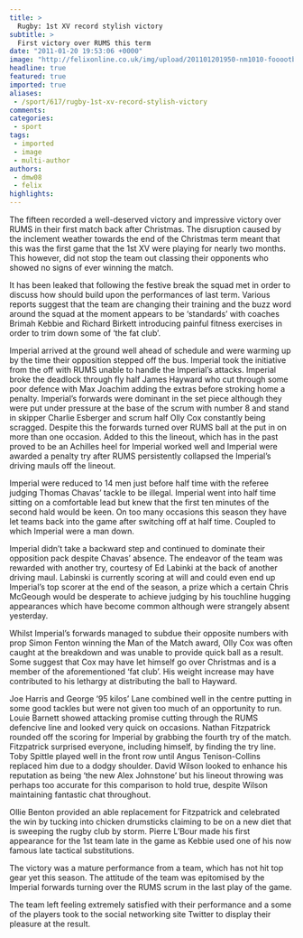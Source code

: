 ```yaml
---
title: >
  Rugby: 1st XV record stylish victory
subtitle: >
  First victory over RUMS this term
date: "2011-01-20 19:53:06 +0000"
image: "http://felixonline.co.uk/img/upload/201101201950-nm1010-fooootba.jpg"
headline: true
featured: true
imported: true
aliases:
 - /sport/617/rugby-1st-xv-record-stylish-victory
comments:
categories:
 - sport
tags:
 - imported
 - image
 - multi-author
authors:
 - dmw08
 - felix
highlights:
---
```


The fifteen recorded a well-deserved victory and impressive victory over RUMS in their first match back after Christmas. The disruption caused by the inclement weather towards the end of the Christmas term meant that this was the first game that the 1st XV were playing for nearly two months. This however, did not stop the team out classing their opponents who showed no signs of ever winning the match.

It has been leaked that following the festive break the squad met in order to discuss how should build upon the performances of last term. Various reports suggest that the team are changing their training and the buzz word around the squad at the moment appears to be ‘standards’ with coaches Brimah Kebbie and Richard Birkett introducing painful fitness exercises in order to trim down some of ‘the fat club’.

Imperial arrived at the ground well ahead of schedule and were warming up by the time their opposition stepped off the bus. Imperial took the initiative from the off with RUMS unable to handle the Imperial’s attacks. Imperial broke the deadlock through fly half James Hayward who cut through some poor defence with Max Joachim adding the extras before stroking home a penalty. Imperial’s forwards were dominant in the set piece although they were put under pressure at the base of the scrum with number 8 and stand in skipper Charlie Esberger and scrum half Olly Cox constantly being scragged. Despite this the forwards turned over RUMS ball at the put in on more than one occasion. Added to this the lineout, which has in the past proved to be an Achilles heel for Imperial worked well and Imperial were awarded a penalty try after RUMS persistently collapsed the Imperial’s driving mauls off the lineout.

Imperial were reduced to 14 men just before half time with the referee judging Thomas Chavas’ tackle to be illegal. Imperial went into half time sitting on a comfortable lead but knew that the first ten minutes of the second hald would be keen. On too many occasions this season they have let teams back into the game after switching off at half time. Coupled to which Imperial were a man down.

Imperial didn’t take a backward step and continued to dominate their opposition pack despite Chavas’ absence. The endeavor of the team was rewarded with another try, courtesy of Ed Labinki at the back of another driving maul. Labinski is currently scoring at will and could even end up Imperial’s top scorer at the end of the season, a prize which a certain Chris McGeough would be desperate to achieve judging by his touchline hugging appearances which have become common although were strangely absent yesterday.

Whilst Imperial’s forwards managed to subdue their opposite numbers with prop Simon Fenton winning the Man of the Match award, Olly Cox was often caught at the breakdown and was unable to provide quick ball as a result. Some suggest that Cox may have let himself go over Christmas and is a member of the aforementioned ‘fat club’. His weight increase may have contributed to his lethargy at distributing the ball to Hayward.

Joe Harris and George ‘95 kilos’ Lane combined well in the centre putting in some good tackles but were not given too much of an opportunity to run. Louie Barnett showed attacking promise cutting through the RUMS defencive line and looked very quick on occasions. Nathan Fitzpatrick rounded off the scoring for Imperial by grabbing the fourth try of the match. Fitzpatrick surprised everyone, including himself, by finding the try line. Toby Spittle played well in the front row until Angus Tenison-Collins replaced him due to a dodgy shoulder. David Wilson looked to enhance his reputation as being ‘the new Alex Johnstone’ but his lineout throwing was perhaps too accurate for this comparison to hold true, despite Wilson maintaining fantastic chat throughout.

Ollie Benton provided an able replacement for Fitzpatrick and celebrated the win by tucking into chicken drumsticks claiming to be on a new diet that is sweeping the rugby club by storm. Pierre L’Bour made his first appearance for the 1st team late in the game as Kebbie used one of his now famous late tactical substitutions.

The victory was a mature performance from a team, which has not hit top gear yet this season. The attitude of the team was epitomised by the Imperial forwards turning over the RUMS scrum in the last play of the game.

The team left feeling extremely satisfied with their performance and a some of the players took to the social networking site Twitter to display their pleasure at the result.
